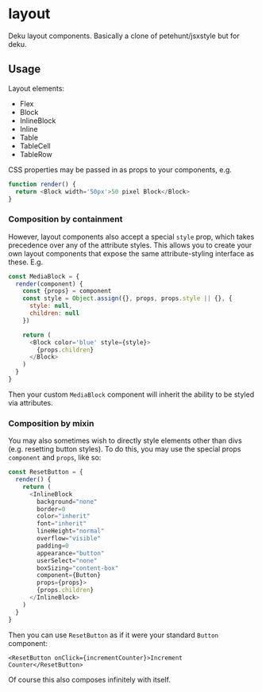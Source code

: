# layout

Deku layout components.  Basically a clone of petehunt/jsxstyle but for deku.

## Usage

Layout elements:

  * Flex
  * Block
  * InlineBlock
  * Inline
  * Table
  * TableCell
  * TableRow

CSS properties may be passed in as props to your components, e.g.

```javascript
function render() {
  return <Block width='50px'>50 pixel Block</Block>
}
```

### Composition by containment

However, layout components also accept a special `style` prop, which takes precedence over any of the attribute styles.  This allows you to create your own layout components that expose the same attribute-styling interface as these.  E.g.

```javascript
const MediaBlock = {
  render(component) {
    const {props} = component
    const style = Object.assign({}, props, props.style || {}, {
      style: null,
      children: null
    })

    return (
      <Block color='blue' style={style}>
        {props.children}
      </Block>
    )
  }
}
```

Then your custom `MediaBlock` component will inherit the ability to be styled via attributes.

### Composition by mixin

You may also sometimes wish to directly style elements other than divs (e.g. resetting button styles).  To do this, you may use the special props `component` and `props`, like so:

```javascript
const ResetButton = {
  render() {
    return (
      <InlineBlock
        background="none"
        border=0
        color="inherit"
        font="inherit"
        lineHeight="normal"
        overflow="visible"
        padding=0
        appearance="button"
        userSelect="none"
        boxSizing="content-box"
        component={Button}
        props={props}>
        {props.children}
      </InlineBlock>
    )
  }
}
```

Then you can use `ResetButton` as if it were your standard `Button` component:

`<ResetButton onClick={incrementCounter}>Increment Counter</ResetButton>`

Of course this also composes infinitely with itself.